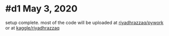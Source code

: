 # #d1 May 3, 2020
setup complete. most of the code will be uploaded at [riyadhrazzaq/pywork](https://github.com/riyadhrazzaq/pywork.git) or at [kaggle/riyadhrazzaq](https://kaggle.com/riyadhrazzaq)
